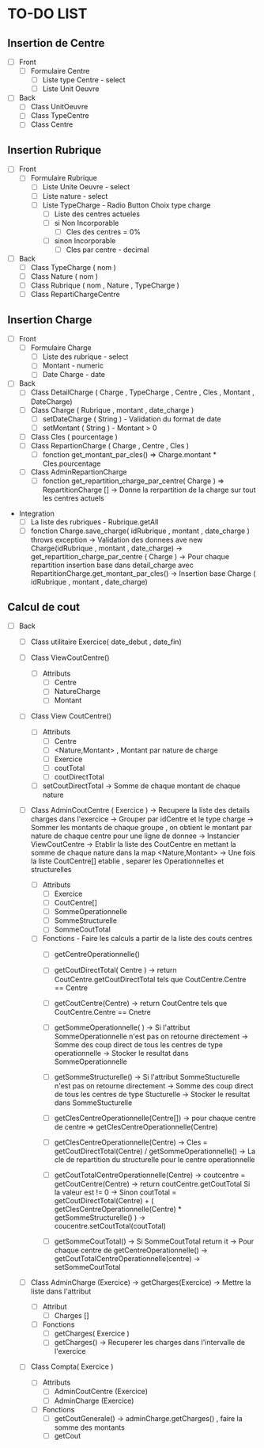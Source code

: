 # TO-DO LIST

## Insertion de Centre

- [ ] Front
  - [ ] Formulaire Centre
    - [ ] Liste type Centre - select
    - [ ] Liste Unit Oeuvre
- [ ] Back
  - [ ] Class UnitOeuvre
  - [ ] Class TypeCentre
  - [ ] Class Centre

## Insertion Rubrique

- [ ] Front
  - [ ] Formulaire Rubrique
    - [ ] Liste Unite Oeuvre - select
    - [ ] Liste nature - select
    - [ ] Liste TypeCharge - Radio Button Choix type charge
      - [ ] Liste des centres actueles
      - [ ] si Non Incorporable
        - [ ] Cles des centres = 0%
      - [ ] sinon Incorporable
        - [ ] Cles par centre - decimal
- [ ] Back
  - [ ] Class TypeCharge ( nom )
  - [ ] Class Nature ( nom )
  - [ ] Class Rubrique ( nom , Nature , TypeCharge )
  - [ ] Class RepartiChargeCentre

## Insertion Charge

- [ ] Front
  - [ ] Formulaire Charge
    - [ ] Liste des rubrique - select
    - [ ] Montant - numeric
    - [ ] Date Charge - date
- [ ] Back
  - [ ] Class DetailCharge ( Charge , TypeCharge , Centre , Cles , Montant , DateCharge)
  - [ ] Class Charge ( Rubrique , montant , date_charge )
    - [ ] setDateCharge ( String ) - Validation du format de date
    - [ ] setMontant ( String ) - Montant > 0
  - [ ] Class Cles ( pourcentage )
  - [ ] Class RepartionCharge ( Charge , Centre , Cles )
    - [ ] fonction get_montant_par_cles() => Charge.montant * Cles.pourcentage
  - [ ] Class AdminRepartionCharge
    - [ ] fonction get_repartition_charge_par_centre( Charge ) => RepartitionCharge []
        -> Donne la rerpartition de la charge sur tout les centres actuels
- Integration
  - [ ] La liste des rubriques - Rubrique.getAll
  - [ ] fonction Charge.save_charge( idRubrique , montant , date_charge ) throws exception
    -> Validation des donnees ave new Charge(idRubrique , montant , date_charge)
    -> get_repartition_charge_par_centre ( Charge )
    -> Pour chaque repartition insertion base dans detail_charge avec RepartitionCharge.get_montant_par_cles()
    -> Insertion base Charge ( idRubrique , montant , date_charge)

## Calcul de cout

- [ ] Back
  - [ ] Class utilitaire Exercice( date_debut , date_fin)
  - [ ] Class ViewCoutCentre()
    - [ ] Attributs
      - [ ] Centre
      - [ ] NatureCharge
      - [ ] Montant

  - [ ] Class View CoutCentre()
    - [ ] Attributs
      - [ ] Centre
      - [ ] <Nature,Montant> , Montant par nature de charge
      - [ ] Exercice
      - [ ] coutTotal
      - [ ] coutDirectTotal
    - [ ] setCoutDirectTotal
    -> Somme de chaque montant de chaque nature

  - [ ] Class AdminCoutCentre ( Exercice )
    -> Recupere la liste des details charges dans l'exercice
    -> Grouper par idCentre et le type charge
    -> Sommer les montants de chaque groupe , on obtient le montant par nature de chaque centre pour une ligne de donnee
    -> Instancier ViewCoutCentre
    -> Etablir la liste des CoutCentre en mettant la somme de chaque nature dans la map <Nature,Montant>
    -> Une fois la liste CoutCentre[] etablie , separer les Operationnelles et structurelles

    - [ ] Attributs
      - [ ] Exercice
      - [ ] CoutCentre[]
      - [ ] SommeOperationnelle
      - [ ] SommeStructurelle
      - [ ] SommeCoutTotal

    - [ ] Fonctions - Faire les calculs a partir de la liste des couts centres
      - [ ] getCentreOperationnelle()

      - [ ] getCoutDirectTotal( Centre )
      -> return CoutCentre.getCoutDirectTotal tels que CoutCentre.Centre == Centre

      - [ ] getCoutCentre(Centre)
      -> return CoutCentre tels que CoutCentre.Centre == Cnetre

      - [ ] getSommeOperationnelle( ) -> Si l'attribut SommeOperationnelle n'est pas on retourne directement
        -> Somme des coup direct de tous les centres de type operationnelle
        -> Stocker le resultat dans SommeOperationnelle

      - [ ] getSommeStructurelle() -> Si l'attribut SommeStucturelle n'est pas on retourne directement
        -> Somme des coup direct de tous les centres de type Stucturelle
        -> Stocker le resultat dans SommeStucturelle

      - [ ] getClesCentreOperationnelle(Centre[])
      ->  pour chaque centre de centre => getClesCentreOperationnelle(Centre)

      - [ ] getClesCentreOperationnelle(Centre)
      -> Cles = getCoutDirectTotal(Centre) / getSommeOperationnelle()
      -> La cle de repartition du structurelle pour le centre operationnelle

      - [ ] getCoutTotalCentreOperationnelle(Centre)
      -> coutcentre = getCoutCentre(Centre)
      ->  return coutCentre.getCoutTotal Si la valeur est != 0
      -> Sinon coutTotal = getCoutDirectTotal(Centre) + ( getClesCentreOperationnelle(Centre) * getSommeStructurelle() )
      -> coucentre.setCoutTotal(coutTotal)

      - [ ] getSommeCoutTotal()
      -> Si SommeCoutTotal return it
      -> Pour chaque centre de getCentreOperationnelle()
      -> getCoutTotalCentreOperationnelle(centre)
      -> setSommeCoutTotal

  - [ ] Class AdminCharge (Exercice)
  -> getCharges(Exercice) -> Mettre la liste dans l'attribut

    - [ ] Attribut
      - [ ] Charges []
    - [ ] Fonctions
      - [ ] getCharges( Exercice )
      - [ ] getCharges()
      -> Recuperer les charges dans l'intervalle de l'exercice
  - [ ] Class Compta( Exercice )
    - [ ] Attributs
      - [ ] AdminCoutCentre (Exercice)
      - [ ] AdminCharge (Exercice)
    - [ ] Fonctions
      - [ ] getCoutGenerale()
      -> adminCharge.getCharges() , faire la somme des montants
      - [ ] getCout
